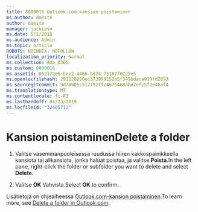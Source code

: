 ```yaml
---
title: 8000016 Outlook.com-kansion poistaminen
ms.author: daeite
author: daeite
manager: jackiesm
ms.date: 5/1/2018
ms.audience: Admin
ms.topic: article
ROBOTS: NOINDEX, NOFOLLOW
localization_priority: Normal
ms.collection: Adm_O365
ms.custom: 8000016
ms.assetid: 052172e6-bee2-4466-b674-75187f0225e5
ms.openlocfilehash: 291128956ec373999152a5f349bdaca919fd2893
ms.sourcegitcommit: 9d78905c512192ffc4675468abd2efc5f2e4baf4
ms.translationtype: MT
ms.contentlocale: fi-FI
ms.lasthandoff: 04/23/2019
ms.locfileid: "32405712"
---
```

# <a name="delete-a-folder"></a><span data-ttu-id="09031-102">Kansion poistaminen</span><span class="sxs-lookup"><span data-stu-id="09031-102">Delete a folder</span></span>

1. <span data-ttu-id="09031-103">Valitse vasemmanpuoleisessa ruudussa hiiren kakkospainikkeella kansiota tai alikansiota, jonka haluat poistaa, ja valitse **Poista**.</span><span class="sxs-lookup"><span data-stu-id="09031-103">In the left pane, right-click the folder or subfolder you want to delete and select **Delete**.</span></span> 
    
2. <span data-ttu-id="09031-104">Valitse **OK** Vahvista.</span><span class="sxs-lookup"><span data-stu-id="09031-104">Select **OK** to confirm.</span></span> 
    
<span data-ttu-id="09031-105">Lisätietoja on ohjeaiheessa [Outlook.com-kansion poistaminen](https://go.microsoft.com/fwlink/p/?linkid=873134).</span><span class="sxs-lookup"><span data-stu-id="09031-105">To learn more, see [Delete a folder in Outlook.com](https://go.microsoft.com/fwlink/p/?linkid=873134).</span></span>
  

